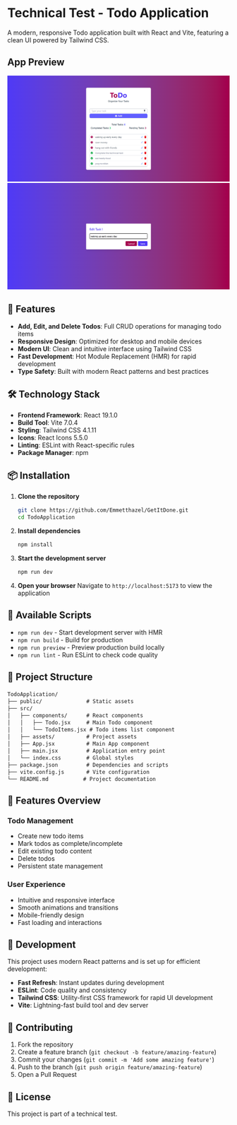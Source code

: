 # Technical Test - Todo Application

A modern, responsive Todo application built with React and Vite, featuring a clean UI powered by Tailwind CSS.

## App Preview
![Preview 1](src/assets/1.png)  
![Preview 2](src/assets/2.png)

## 🚀 Features

- **Add, Edit, and Delete Todos**: Full CRUD operations for managing todo items
- **Responsive Design**: Optimized for desktop and mobile devices
- **Modern UI**: Clean and intuitive interface using Tailwind CSS
- **Fast Development**: Hot Module Replacement (HMR) for rapid development
- **Type Safety**: Built with modern React patterns and best practices

## 🛠️ Technology Stack

- **Frontend Framework**: React 19.1.0
- **Build Tool**: Vite 7.0.4
- **Styling**: Tailwind CSS 4.1.11
- **Icons**: React Icons 5.5.0
- **Linting**: ESLint with React-specific rules
- **Package Manager**: npm

## 📦 Installation

1. **Clone the repository**
   ```bash
   git clone https://github.com/Emmetthazel/GetItDone.git
   cd TodoApplication
   ```

2. **Install dependencies**
   ```bash
   npm install
   ```

3. **Start the development server**
   ```bash
   npm run dev
   ```

4. **Open your browser**
   Navigate to `http://localhost:5173` to view the application

## 🎯 Available Scripts

- `npm run dev` - Start development server with HMR
- `npm run build` - Build for production
- `npm run preview` - Preview production build locally
- `npm run lint` - Run ESLint to check code quality

## 📁 Project Structure

```
TodoApplication/
├── public/              # Static assets
├── src/
│   ├── components/      # React components
│   │   ├── Todo.jsx     # Main Todo component
│   │   └── TodoItems.jsx # Todo items list component
│   ├── assets/          # Project assets
│   ├── App.jsx          # Main App component
│   ├── main.jsx         # Application entry point
│   └── index.css        # Global styles
├── package.json         # Dependencies and scripts
├── vite.config.js       # Vite configuration
└── README.md           # Project documentation
```

## 🎨 Features Overview

### Todo Management
- Create new todo items
- Mark todos as complete/incomplete
- Edit existing todo content
- Delete todos
- Persistent state management

### User Experience
- Intuitive and responsive interface
- Smooth animations and transitions
- Mobile-friendly design
- Fast loading and interactions

## 🔧 Development

This project uses modern React patterns and is set up for efficient development:

- **Fast Refresh**: Instant updates during development
- **ESLint**: Code quality and consistency
- **Tailwind CSS**: Utility-first CSS framework for rapid UI development
- **Vite**: Lightning-fast build tool and dev server

## 📝 Contributing

1. Fork the repository
2. Create a feature branch (`git checkout -b feature/amazing-feature`)
3. Commit your changes (`git commit -m 'Add some amazing feature'`)
4. Push to the branch (`git push origin feature/amazing-feature`)
5. Open a Pull Request

## 📄 License

This project is part of a technical test.
